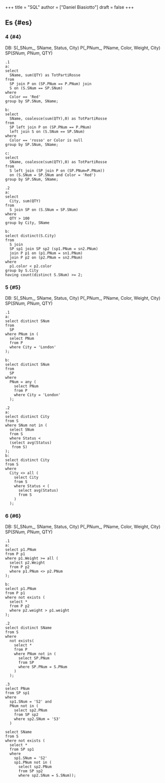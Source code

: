 +++
title = "SQL"
author = ["Daniel Biasiotto"]
draft = false
+++

## Es {#es}


### 4 {#4}

DB:
S(_SNum\_, SName, Status, City)
P(_PNum\_, PName, Color, Weight, City)
SP(_SNum, PNum_, QTY)

```text
.1
a:
select
  SName, sum(QTY) as TotPartiRosse
from
  SP join P on (SP.PNum == P.PNum) join
  S on (S.SNum == SP.SNum)
where
  Color == 'Red'
group by SP.SNum, SName;

b:
select
  SName, coalesce(sum(QTY),0) as TotPartiRosse
from
  SP left join P on (SP.PNum == P.PNum)
  left join S on (S.SNum == SP.SNum)
where
  Color == 'rosso' or Color is null
group by SP.SNum, SName;

c:
select
  SName, coalesce(sum(QTY),0) as TotPartiRosse
from
  S left join (SP join P on (SP.PNum=P.PNum))
  on (S.SNum = SP.SNum and Color = 'Red')
group by SP.SNum, SName;

.2
a:
select
  City, sum(QTY)
from
  S join SP on (S.SNum = SP.SNum)
where
  QTY > 100
group by City, SName

b:
select distinct(S.City)
from
  S join
  SP sp1 join SP sp2 (sp1.PNum = sn2.PNum)
  join P p1 on (p1.PNum = sn1.PNum)
  join P p2 on (p2.PNum = sn2.PNum)
where
  p1.color < p2.color
group by S.City
having count(distinct S.SNum) >= 2;
```


### 5 {#5}

DB:
S(_SNum\_, SName, Status, City)
P(_PNum\_, PName, Color, Weight, City)
SP(_SNum, PNum_, QTY)

```text
.1
a:
select distinct SNum
from
  SP
where PNum in (
  select PNum
  from P
  where City = 'London'
);

b:
select distinct SNum
from
  SP
where
  PNum = any (
    select PNum
    from P
    where City = 'London'
  );

.2
a:
select distinct City
from S
where SNum not in (
  select SNum
  from S
  where Status <
  (select avg(Status)
   from S)
);
b:
select distinct City
from S
where
  City <> all (
    select City
    from S
    where Status < (
      select avg(Status)
      from S
    )
  );

```


### 6 {#6}

DB:
S(_SNum\_, SName, Status, City)
P(_PNum\_, PName, Color, Weight, City)
SP(_SNum, PNum_, QTY)

```text
.1
a:
select p1.PNum
from P p1
where p1.Weight >= all (
  select p2.Weight
  from P p2
  where p1.PNum <> p2.PNum
);

b:
select p1.PNum
from P p1
where not exists (
  select *
  from P p2
  where p2.weight > p1.weight
);

.2
select distinct SName
from S
where
  not exists(
    select *
    from P
    where PNum not in (
      select SP.PNum
      from SP
      where SP.PNum = S.PNum
    )
  );

.3
select PNum
from SP sp1
where
  sp1.SNum = 'S2' and
  PNum not in (
    select sp2.PNum
    from SP sp2
    where sp2.SNum = 'S3'
  )

select SName
from S
where not exists (
  select *
  from SP sp1
  where
    sp1.SNum = 'S2'
    sp1.PNum not in (
      select sp2.PNum
      from SP sp2
      where sp2.SNum = S.SNum));
```

